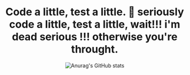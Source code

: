 <div align="center">
 <h1 >Code a little, test a little. 😬 seriously code a little, test a little, wait!!! i'm dead serious !!! otherwise you're throught.</h1>
</div>  
 


<div align="center">

![Anurag's GitHub stats](https://github-readme-stats.vercel.app/api?username=RidaEn-nasry&count_private=true)

